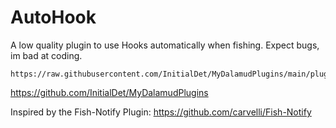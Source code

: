 # AutoHook
A low quality plugin to use Hooks automatically when fishing. Expect bugs, im bad at coding.

```
https://raw.githubusercontent.com/InitialDet/MyDalamudPlugins/main/pluginmaster.json
```
https://github.com/InitialDet/MyDalamudPlugins

Inspired by the Fish-Notify Plugin: 
https://github.com/carvelli/Fish-Notify
